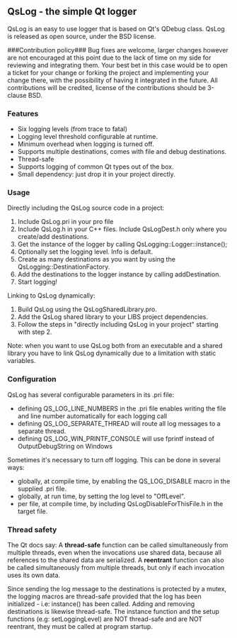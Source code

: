## QsLog - the simple Qt logger ##
QsLog is an easy to use logger that is based on Qt's QDebug class. QsLog is released as open source, under the BSD license. 

###Contribution policy###
Bug fixes are welcome, larger changes however are not encouraged at this point due to the lack of time on my side for reviewing and integrating them. Your best bet in this case would be to open a ticket for your change or forking the project and implementing your change there, with the possibility of having it integrated in the future. 
All contributions will be credited, license of the contributions should be 3-clause BSD. 

### Features ###
* Six logging levels (from trace to fatal)
* Logging level threshold configurable at runtime.
* Minimum overhead when logging is turned off.
* Supports multiple destinations, comes with file and debug destinations.
* Thread-safe
* Supports logging of common Qt types out of the box.
* Small dependency: just drop it in your project directly.

### Usage ###
Directly including the QsLog source code in a project:

1. Include QsLog.pri in your pro file
2. Include QsLog.h in your C++ files. Include QsLogDest.h only where you create/add destinations.
3. Get the instance of the logger by calling QsLogging::Logger::instance();
4. Optionally set the logging level. Info is default.
5. Create as many destinations as you want by using the QsLogging::DestinationFactory.
6. Add the destinations to the logger instance by calling addDestination.
7. Start logging!

Linking to QsLog dynamically:

1. Build QsLog using the QsLogSharedLibrary.pro.
2. Add the QsLog shared library to your LIBS project dependencies.
3. Follow the steps in "directly including QsLog in your project" starting with step 2.

Note: when you want to use QsLog both from an executable and a shared library you have to
      link QsLog dynamically due to a limitation with static variables.

### Configuration ###
QsLog has several configurable parameters in its .pri file:

* defining QS_LOG_LINE_NUMBERS in the .pri file enables writing the file and line number
  automatically for each logging call
* defining QS_LOG_SEPARATE_THREAD will route all log messages to a separate thread.
* defining QS_LOG_WIN_PRINTF_CONSOLE will use fprintf instead of OutputDebugString on Windows

Sometimes it's necessary to turn off logging. This can be done in several ways:

* globally, at compile time, by enabling the QS_LOG_DISABLE macro in the supplied .pri file.
* globally, at run time, by setting the log level to "OffLevel".
* per file, at compile time, by including QsLogDisableForThisFile.h in the target file.

### Thread safety ###
The Qt docs say: 
A **thread-safe** function can be called simultaneously from multiple threads, even when the invocations use shared data, because all references to the shared data are serialized.
A **reentrant** function can also be called simultaneously from multiple threads, but only if each invocation uses its own data.

Since sending the log message to the destinations is protected by a mutex, the logging macros are thread-safe provided that the log has been initialized - i.e: instance() has been called. Adding and removing destinations is likewise thread-safe.
The instance function and the setup functions (e.g: setLoggingLevel) are NOT thread-safe and are NOT reentrant, they must be called at program startup.